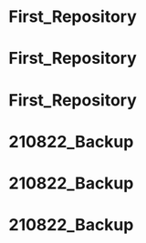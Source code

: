 # First_Repository
# First_Repository
# First_Repository
# 210822_Backup
# 210822_Backup
# 210822_Backup
